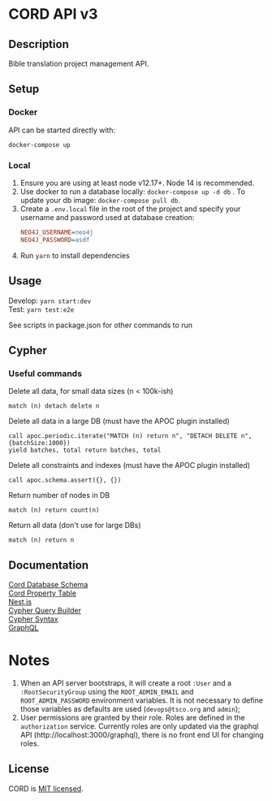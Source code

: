 # CORD API v3

## Description

Bible translation project management API.

## Setup

### Docker

API can be started directly with:

```
docker-compose up
```

### Local

1. Ensure you are using at least node v12.17+. Node 14 is recommended.
1. Use docker to run a database locally: `docker-compose up -d db` . To update your db image: `docker-compose pull db`.
1. Create a `.env.local` file in the root of the project and specify your username and password used at database creation:
   ```ini
   NEO4J_USERNAME=neo4j
   NEO4J_PASSWORD=asdf
   ```
1. Run `yarn` to install dependencies

## Usage

Develop: `yarn start:dev`  
Test: `yarn test:e2e`

See scripts in package.json for other commands to run

## Cypher

### Useful commands

Delete all data, for small data sizes (n < 100k-ish)

```
match (n) detach delete n
```

Delete all data in a large DB (must have the APOC plugin installed)

```
call apoc.periodic.iterate("MATCH (n) return n", "DETACH DELETE n", {batchSize:1000})
yield batches, total return batches, total
```

Delete all constraints and indexes (must have the APOC plugin installed)

```
call apoc.schema.assert({}, {})
```

Return number of nodes in DB

```
match (n) return count(n)
```

Return all data (don't use for large DBs)

```
match (n) return n
```

## Documentation

[Cord Database Schema](https://www.lucidchart.com/documents/view/d9131673-4ad4-4e9c-ae60-5c18029cd606)  
[Cord Property Table](https://docs.google.com/spreadsheets/d/e/2PACX-1vTe065oOA5S8QXqfBZQGqK193kIi4La2ex9ig-lDjeYmwekjMxyx-w-Mol8YRkI5YNp4o8PjI6bmaoM/pubhtml)  
[Nest.js](https://docs.nestjs.com/)  
[Cypher Query Builder](https://jamesfer.me/cypher-query-builder/index.html#querying)  
[Cypher Syntax](https://neo4j.com/developer/cypher-basics-i/)  
[GraphQL](https://graphql.org/learn/)

# Notes

1. When an API server bootstraps, it will create a root `:User` and a `:RootSecurityGroup` using the `ROOT_ADMIN_EMAIL` and `ROOT_ADMIN_PASSWORD` environment variables. It is not necessary to define those variables as defaults are used (`devops@tsco.org` and `admin`);
1. User permissions are granted by their role. Roles are defined in the `authorization` service. Currently roles are only updated via the graphql API (http://localhost:3000/graphql), there is no front end UI for changing roles.

## License

CORD is [MIT licensed](LICENSE).
